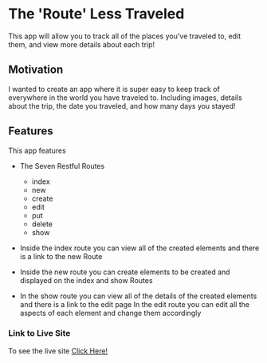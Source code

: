 # The 'Route' Less Traveled
This app will allow you to track all of the places you've traveled to, edit them, and view more details about each trip!

## Motivation
I wanted to create an app where it is super easy to keep track of everywhere in the world you have traveled to. Including images, details about the trip, the date you traveled, and how many days you stayed!

## Features
This app features
- The Seven Restful Routes
  - index
  - new
  - create
  - edit
  - put
  - delete
  - show

- Inside the index route you can view all of the created elements and there is a link to the new Route
- Inside the new route you can create elements to be created and displayed on the index and show Routes
- In the show route you can view all of the details of the created elements and there is a link to the edit page
In the edit route you can edit all the aspects of each element and change them accordingly

### Link to Live Site
To see the live site [Click Here!](https://the-route-less-traveled.herokuapp.com/places)
